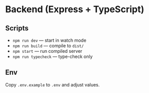 # Backend (Express + TypeScript)

## Scripts
- `npm run dev` — start in watch mode
- `npm run build` — compile to `dist/`
- `npm start` — run compiled server
- `npm run typecheck` — type-check only

## Env
Copy `.env.example` to `.env` and adjust values.
